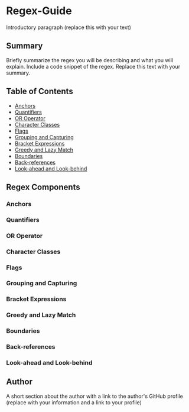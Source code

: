 # Regex-Guide

Introductory paragraph (replace this with your text)

## Summary

Briefly summarize the regex you will be describing and what you will explain. Include a code snippet of the regex. Replace this text with your summary.

## Table of Contents

- [Anchors](#anchors)
- [Quantifiers](#quantifiers)
- [OR Operator](#or-operator)
- [Character Classes](#character-classes)
- [Flags](#flags)
- [Grouping and Capturing](#grouping-and-capturing)
- [Bracket Expressions](#bracket-expressions)
- [Greedy and Lazy Match](#greedy-and-lazy-match)
- [Boundaries](#boundaries)
- [Back-references](#back-references)
- [Look-ahead and Look-behind](#look-ahead-and-look-behind)

## Regex Components

### Anchors

### Quantifiers

### OR Operator

### Character Classes

### Flags

### Grouping and Capturing

### Bracket Expressions

### Greedy and Lazy Match

### Boundaries

### Back-references

### Look-ahead and Look-behind

## Author

A short section about the author with a link to the author's GitHub profile (replace with your information and a link to your profile)
